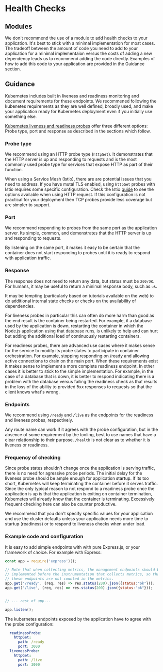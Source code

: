 # Health Checks

## Modules

We don't recommend the use of a module to add health checks to your application. It's
best to stick with a minimal implementation for most cases. The tradeoff between the amount
of code you need to add to your application for a minimal implementaion versus
the costs of adding a new dependency leads us to recommend adding the code directly.
Examples of how to add this code to your application are provided in the Guidance section.

## Guidance

Kubernetes includes built in liveness and readiness monitoring and document
requirements for these endpoints. We recommened following the
kubenetes requirements as they are well defined, broadly used, and make
your application ready for Kubernetes deployment even if you initially use
something else.

[Kubernetes liveness and readiness probes](https://kubernetes.io/docs/tasks/configure-pod-container/configure-liveness-readiness-probes/) offer three different options: Probe type, port and response as described in the
sections which follow.

### Probe type

We recommend using an HTTP probe type (`httpGet`). It demonstrates that the HTTP
server is up and responding to requests and is the most commonly used probe
type for services that expose HTTP as part of their function.

When using a Service Mesh (Istio), there are are potential
issues that you need to address. If you have mutal TLS enabled,
using `httpGet` probes with Istio requires some specific configuration. Check the Istio
[guide](https://istio.io/docs/ops/configuration/mesh/app-health-check/) to see
the options available when using HTTP request. If this configuration is
not practical for your deployment then TCP probes provide less coverage but
are simpler to support.

### Port

We recommend responding to probes from the same port as the application server.
Its simple, common, and demonstrates that the HTTP server is up and responding
to requests.

By listening on the same port, it makes it easy to be certain that the container
does not start responding to probes until it is ready to respond with
application traffic.

### Response

The response does not need to return any data, but status must be `200/OK`. For
humans, it may be useful to return a minimal response body, such as `ok`.

It may be tempting (particularly based on 
tutorials available on the web) to do additional internal state checks
or checks on the availability of dependencies. 

For liveness probes in particular
this can often do more harm than good as the end result is the container
being restarted. For example, if a database used by the application is
down, restarting the container in which the Node.js application using that
database runs, is unlikely to help and can hurt but adding the additional
load of continuously restarting containers.

For readiness probes, there are advanced use cases where it makes sense
for the service to modify its probe states to
participate in container orchestration. For example, stopping responding on
/ready and allowing active connections to drain on the main port. When these
requirements exist it makes sense to implement a more complete readiness
endpoint. In other cases it is better to stick to the 
simple implementation. For example, in the case of a database that is 
down, it is better to respond indicating there is a problem with the database
versus failing the readiness check as that results in the loss of the
ability to provided 5xx responses to requests so that the client
knows what's wrong.

### Endpoints

We recommend using `/ready` and `/live` as the endpoints for the readiness and
liveness probes, respectively.

Any route name can work if it agrees with the probe configuration, but in the
absence of some requirement by the tooling, best to use names that have a
clear relationship to their purpose.  `/health` is not clear as to whether it is
liveness or readiness.

### Frequency of checking

Since probe states shouldn't change once the application is serving traffic,
there is no need for agressive probe periods. The initial delay for the liveness
probe should be ample enough for application startup. If its too short,
Kubernetes will keep terminating the container before it serves traffic. Since
the only typical reason to not respond to a readiness probe once the application
is up is that the application is exiting on container termination, Kubernetes
will already know that the container is terminating. Excessively frequent
checking here can also be counter productive.

We recommend that you don't specify specific values for your application and
use the cluster defaults unless your application needs more time to
startup (readiness) or to respond to liveness checks when under load.

### Example code and configuration

It is easy to add simple endpoints with with pure Express.js,
or your framework of choice. For example with Express:

```javascript
const app = require('express')();

// Note that when collecting metrics, the management endpoints should be
// implemented before the instrumentation that collects metrics, so that
// these endpoints are not counted in the metrics.
app.get('/ready', (req, res) => res.status(200).json({status:"ok"}));
app.get('/live', (req, res) => res.status(200).json({status:"ok"}));


// ... rest of app...

app.listen();
```

The kubernetes endpoints exposed by the application have to agree with the probe configuration:

```yaml
  readinessProbe:
    httpGet:
      path: /ready
      port: 3000
  livenessProbe:
    httpGet:
      path: /live
      port: 3000
```

